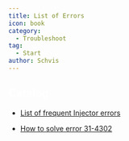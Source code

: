 ```yaml
---
title: List of Errors
icon: book
category:
  - Troubleshoot
tag:
  - Start
author: Schvis
---
```


## <span style='color:white;'>Catalog</span>

- [List of frequent Injector errors](faq-error.md)

- [How to solve error 31-4302](31-4302.md)